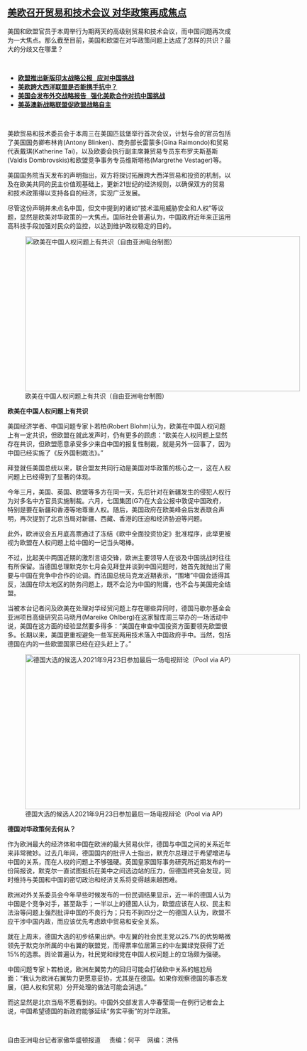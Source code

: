 <!--1632946643000-->
[美欧召开贸易和技术会议  对华政策再成焦点](https://www.rfa.org/mandarin/yataibaodao/junshiwaijiao/hc-09292021100007.html)
------

<p></p><p>美国和欧盟官员于本周举行为期两天的高级别贸易和技术会议，而中国问题再次成为一大焦点。那么截至目前，美国和欧盟在对华政策问题上达成了怎样的共识？最大的分歧又在哪里？</p><p><br/></p><ul><li><a href="https://www.rfa.org/mandarin/yataibaodao/junshiwaijiao/cl-09172021135335.html"><strong>欧盟推出新版印太战略公报   应对中国挑战</strong></a></li><li><strong><a href="https://www.rfa.org/mandarin/yataibaodao/junshiwaijiao/rc-06282021131451.html">美欧跨大西洋联盟是否能携手抗中？</a></strong></li><li><strong><a href="https://www.rfa.org/mandarin/yataibaodao/junshiwaijiao/bx-11192020115940.html">美国会发布外交战略报告   强化美欧合作对抗中国挑战</a></strong></li><li><strong><a href="https://www.rfa.org/mandarin/yataibaodao/junshiwaijiao/cl-09162021112626.html">美英澳新战略联盟促欧盟战略自主</a></strong></li></ul><p><br/></p><p>美欧贸易和技术委员会于本周三在美国匹兹堡举行首次会议，计划与会的官员包括了美国国务卿布林肯<span>(Antony Blinken)</span><span>、商务部长雷蒙多</span><span>(Gina Raimondo)</span><span>和贸易代表戴琪</span><span>(Katherine Tai)</span><span>，以及欧委会执行副主席兼贸易专员东布罗夫斯基斯</span><span>(Valdis Dombrovskis)</span><span>和欧盟竞争事务专员维斯塔格</span><span>(Margrethe Vestager)</span><span>等。</span></p><p><span>美国国务院当天发布的声明指出，双方将探讨拓展跨大西洋贸易和投资的机制，以及在欧美共同的民主价值观基础上，更新</span><span>21</span><span>世纪的经济规则，以确保双方的贸易和技术政策得以支持各自的经济，实现广泛发展。</span></p><p><span>尽管这份声明并未点名中国，但文中提到的诸如</span><span>“</span><span>技术滥用威胁安全和人权</span><span>”</span><span>等议题，显然是欧美对华政策的一大焦点。国际社会普遍认为，中国政府近年来正运用高科技手段加强对民众的监控，以达到维护政权稳定的目的。</span></p><p><span><figure class="image-richtext image-inline captioned" style="width:620px;"><img alt="欧美在中国人权问题上有共识（自由亚洲电台制图）" height="349" src="https://www.rfa.org/mandarin/yataibaodao/junshiwaijiao/hc-09292021100007.html/hc0929.jpg/@@images/e68a0281-51e1-4160-aba4-3209eadfde01.jpeg" title="hc0929.jpg" width="620"/><figcaption class="image-caption">欧美在中国人权问题上有共识（自由亚洲电台制图）</figcaption><small></small></figure></span></p><p><strong><span>欧美在中国人权问题上有共识</span></strong></p><p><span>美国经济学者、中国问题专家卜若柏</span><span>(Robert Blohm)</span><span>认为，欧美在中国人权问题上有一定共识，但欧盟在就此发声时，仍有更多的顾虑：</span><span>“</span><span>欧美在人权问题上显然存在共识，但欧盟愿意承受多少来自中国的报复性制裁，就是另外一回事了，因为中国已经实施了《反外国制裁法》。</span><span>”</span></p><p><span>拜登就任美国总统以来，联合盟友共同行动是美国对华政策的核心之一，这在人权问题上已经得到了显著的体现。</span></p><p><span>今年三月，美国、英国、欧盟等多方在同一天，先后针对在新疆发生的侵犯人权行为对多名中方官员实施制裁。六月，七国集团</span><span>(G7)</span><span>在大会公报中敦促中国政府，特别是要在新疆和香港等地尊重人权。随后，美国政府在欧美峰会后发表联合声明，再次提到了北京当局对新疆、西藏、香港的压迫和经济胁迫等问题。</span></p><p><span>此外，欧洲议会五月底高票通过了冻结《欧中全面投资协定》批准程序，此举更被视为欧盟在人权问题上给中国的一记当头喝棒。</span></p><p><span>不过，比起美中两国近期的激烈言语交锋，欧洲主要领导人在谈及中国挑战时往往有所保留。当德国总理默克尔七月会见拜登并谈到中国问题时，她首先就抛出了需要与中国在竞争中合作的论调。而法国总统马克龙近期表示，</span><span>“</span><span>围堵</span><span>”</span><span>中国会适得其反，法国在印太地区的防务问题上，既不会沦为中国的附庸，也不会与美国完全结盟。</span></p><p><span>当被本台记者问及欧美在处理对华经贸问题上存在哪些异同时，德国马歇尔基金会亚洲项目高级研究员马晓月</span><span>(Mareike Ohlberg)</span><span>在这家智库周三举办的一场活动中说，美国在这方面的经验显然要多得多：</span><span>“</span><span>美国在审查中国投资方面要领先欧盟很多。长期以来，美国更重视避免一些军民两用技术落入中国政府手中。当然，包括德国在内的一些欧盟国家已经在迎头赶上了。</span><span>”</span></p><p><span><figure class="image-richtext image-inline captioned" style="width:620px;"><img alt="德国大选的候选人2021年9月23日参加最后一场电视辩论（Pool via AP）" height="349" src="https://www.rfa.org/mandarin/yataibaodao/junshiwaijiao/hc-09292021100007.html/hc0929e.jpg/@@images/b4d46310-3312-4a5f-aa83-2a68a8520c01.jpeg" title="hc0929e.jpg" width="620"/><figcaption class="image-caption">德国大选的候选人2021年9月23日参加最后一场电视辩论（Pool via AP）</figcaption><small></small></figure></span></p><p><strong><span>德国对华政策何去何从？</span></strong></p><p><span>作为欧洲最大的经济体和中国在欧洲的最大贸易伙伴，德国与中国之间的关系近年来非常微妙。过去几年间，德国国内的批评人士指出，默克尔总理过于希望增进与中国的关系，而在人权的问题上不够强硬。英国皇家国际事务研究所近期发布的一份简报说，默克尔一直试图抵抗在美中之间选边站的压力，但德国终究会发现，同时维持与美国和中国的密切政治和经济关系将变得越来越困难。</span></p><p><span>欧洲对外关系委员会今年早些时候发布的一份民调结果显示，近一半的德国人认为中国是个竞争对手，甚至敌手；一半以上的德国人认为，欧盟应该在人权、民主和法治等问题上强烈批评中国的不良行为；只有不到四分之一的德国人认为，欧盟不应干涉中国内政，而应该优先考虑欧中贸易和安全关系。</span></p><p><span>就在上周末，德国大选的初步结果出炉。中左翼的社会民主党以</span><span>25.7%</span><span>的优势略微领先于默克尔所属的中右翼的联盟党，而得票率位居第三的中左翼绿党获得了近</span><span>15%</span><span>的选票。舆论普遍认为，社民党和绿党在中国人权问题上的立场颇为强硬。</span></p><p><span>中国问题专家卜若柏说，欧洲左翼势力的回归可能会打破欧中关系的尴尬局面：</span><span>“</span><span>我认为欧洲右翼势力更愿意妥协，尤其是在德国。如果你观察德国的事态发展，（把人权和贸易）分开处理的做法可能会消退。</span><span>”</span></p><p><span>而这显然是北京当局不愿看到的。中国外交部发言人华春莹周一在例行记者会上说，中国希望德国的新政府能够延续</span><span>“</span><span>务实平衡</span><span>”</span><span>的对华政策。</span></p><p><br/></p><p><span>自由亚洲电台记者家傲华盛顿报道     责编：何平    网编：洪伟<br/></span></p>
